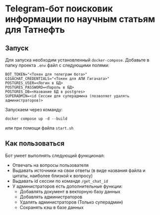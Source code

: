 # Telegram-бот поисковик информации по научным статьям для Татнефть

## Запуск
Для запуска необходим установленный `docker-compose`.
Добавьте в папку проекта `.env` файл с следующими полями:
```
BOT_TOKEN="<Токен для телеграм бота>"
GIGACHAT_CREDENTIALS="<Токен для АПИ Гигачата>"
POSTGRES_USER=<Логин в БД>
POSTGRES_PASSWORD=<Пароль в БД>
POSTGRES_DB=<Название БД в postgres>
SUPERADMIN=<id Сессии для суперадмина (позволяет удалять администраторов)>
```
Запускаем через команду:
```
docker compose up -d --build
```
или при помощи файла `start.sh`
## Как пользоваться
Бот умеет выполнять следующий функционал:
- Отвечать на вопросы пользователя
- Выдавать источники на свои ответы (в виде названия файла и цитаты, наиболее близкой к вопросу)
- Выдавать id сессии по команде `/get_chat_id`
- У администраторов есть дополнительные функции:
  - Добавлять документ в векторную базу данных
  - Добавлять администраторов
  - Удалять администраторов (Только суперадмин)
  - Сохранять кэш в базе данных

